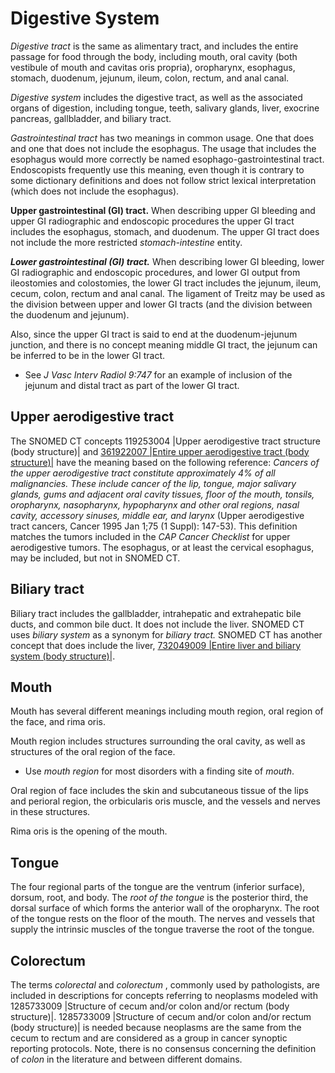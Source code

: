 # Digestive System

_Digestive tract_ is the same as alimentary tract, and includes the entire passage for food through the body, including mouth, oral cavity (both vestibule of mouth and cavitas oris propria), oropharynx, esophagus, stomach, duodenum, jejunum, ileum, colon, rectum, and anal canal.

_Digestive system_ includes the digestive tract, as well as the associated organs of digestion, including tongue, teeth, salivary glands, liver, exocrine pancreas, gallbladder, and biliary tract.

_Gastrointestinal tract_ has two meanings in common usage. One that does and one that does not include the esophagus. The usage that includes the esophagus would more correctly be named esophago-gastrointestinal tract. Endoscopists frequently use this meaning, even though it is contrary to some dictionary definitions and does not follow strict lexical interpretation (which does not include the esophagus).

**Upper gastrointestinal (GI) tract.** When describing upper GI bleeding and upper GI radiographic and endoscopic procedures the upper GI tract includes the esophagus, stomach, and duodenum. The upper GI tract does not include the more restricted _stomach-intestine_ entity.

_**Lower gastrointestinal (GI) tract.**_ When describing lower GI bleeding, lower GI radiographic and endoscopic procedures, and lower GI output from ileostomies and colostomies, the lower GI tract includes the jejunum, ileum, cecum, colon, rectum and anal canal. The ligament of Treitz may be used as the division between upper and lower GI tracts (and the division between the duodenum and jejunum).

Also, since the upper GI tract is said to end at the duodenum-jejunum junction, and there is no concept meaning middle GI tract, the jejunum can be inferred to be in the lower GI tract.

* See _J Vasc Interv Radiol 9:747_ for an example of inclusion of the jejunum and distal tract as part of the lower GI tract.

## Upper aerodigestive tract

The SNOMED CT concepts 119253004 |Upper aerodigestive tract structure (body structure)| and [361922007 |Entire upper aerodigestive tract (body structure)|](http://snomed.info/id/361922007) have the meaning based on the following reference: _Cancers of the upper aerodigestive tract constitute approximately 4% of all malignancies. These include cancer of the lip, tongue, major salivary glands, gums and adjacent oral cavity tissues, floor of the mouth, tonsils, oropharynx, nasopharynx, hypopharynx and other oral regions, nasal cavity, accessory sinuses, middle ear, and larynx_ (Upper aerodigestive tract cancers, Cancer 1995 Jan 1;75 (1 Suppl): 147-53). This definition matches the tumors included in the _CAP Cancer Checklist_ for upper aerodigestive tumors. The esophagus, or at least the cervical esophagus, may be included, but not in SNOMED CT.

## Biliary tract

Biliary tract includes the gallbladder, intrahepatic and extrahepatic bile ducts, and common bile duct. It does not include the liver.  SNOMED CT uses _biliary system_ as a synonym for _biliary tract._ SNOMED CT has another concept that does include the liver, [732049009 |Entire liver and biliary system (body structure)|](http://snomed.info/id/732049009).

## Mouth

Mouth has several different meanings including mouth region, oral region of the face, and rima oris.

Mouth region includes structures surrounding the oral cavity, as well as structures of the oral region of the face.

* Use _mouth region_ for most disorders with a finding site of _mouth_.

Oral region of face includes the skin and subcutaneous tissue of the lips and perioral region, the orbicularis oris muscle, and the vessels and nerves in these structures.

Rima oris is the opening of the mouth.

## Tongue

The four regional parts of the tongue are the ventrum (inferior surface), dorsum, root, and body. The _root of the tongue_ is the posterior third, the dorsal surface of which forms the anterior wall of the oropharynx. The root of the tongue rests on the floor of the mouth. The nerves and vessels that supply the intrinsic muscles of the tongue traverse the root of the tongue.

## Colorectum

The terms _colorectal_ and _colorectum_ , commonly used by pathologists, are included in descriptions for concepts referring to neoplasms modeled with 1285733009 |Structure of cecum and/or colon and/or rectum (body structure)|. 1285733009 |Structure of cecum and/or colon and/or rectum (body structure)| is needed because neoplasms are the same from the cecum to rectum and are considered as a group in cancer synoptic reporting protocols. Note, there is no consensus concerning the definition of _colon_ in the literature and between different domains.

